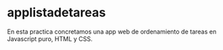 # applistadetareas

En esta practica concretamos una app web de ordenamiento de tareas en Javascript puro, HTML y CSS. 

